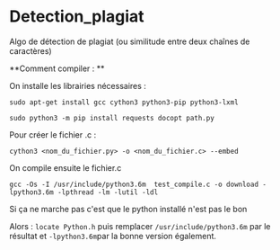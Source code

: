 # Detection_plagiat
Algo de détection de plagiat (ou similitude entre deux chaînes de caractères)

**Comment compiler : **

On installe les librairies nécessaires : 

`sudo apt-get install gcc cython3 python3-pip python3-lxml`

`sudo python3 -m pip install requests docopt path.py`

Pour créer le fichier .c : 

`cython3 <nom_du_fichier.py> -o <nom_du_fichier.c> --embed`

On compile ensuite le fichier.c

`gcc -Os -I /usr/include/python3.6m  test_compile.c -o download -lpython3.6m -lpthread -lm -lutil -ldl`

Si ça ne marche pas c'est que le python installé n'est pas le bon

Alors : `locate Python.h` puis remplacer `/usr/include/python3.6m` par le résultat et `-lpython3.6m`par la bonne version également.




